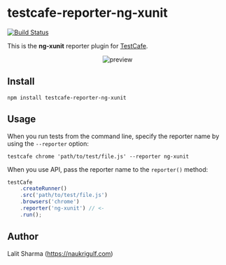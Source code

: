 # testcafe-reporter-ng-xunit
[![Build Status](https://travis-ci.org/SkyWalker1005/testcafe-reporter-ng-xunit.svg)](https://travis-ci.org/SkyWalker1005/testcafe-reporter-ng-xunit)

This is the **ng-xunit** reporter plugin for [TestCafe](http://devexpress.github.io/testcafe).

<p align="center">
    <img src="https://raw.github.com/SkyWalker1005/testcafe-reporter-ng-xunit/master/media/preview.png" alt="preview" />
</p>

## Install

```
npm install testcafe-reporter-ng-xunit
```

## Usage

When you run tests from the command line, specify the reporter name by using the `--reporter` option:

```
testcafe chrome 'path/to/test/file.js' --reporter ng-xunit
```


When you use API, pass the reporter name to the `reporter()` method:

```js
testCafe
    .createRunner()
    .src('path/to/test/file.js')
    .browsers('chrome')
    .reporter('ng-xunit') // <-
    .run();
```

## Author
Lalit Sharma (https://naukrigulf.com)
